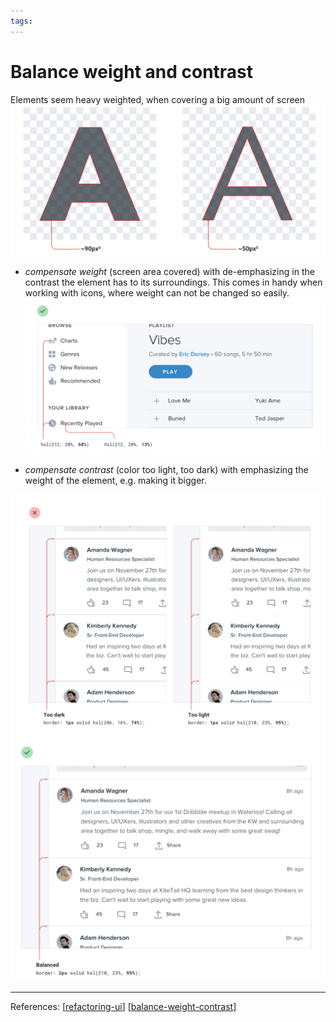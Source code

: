 ```yaml
--- 
tags:
---
```


# Balance weight and contrast

Elements seem heavy weighted, when covering a big amount of screen
![](../../attachments/2021-02-11-21-21-19.png)

- *compensate weight* (screen area covered) with de-emphasizing in the contrast the element has to its surroundings. This comes in handy when working with icons, where weight can not be changed so easily.
![](../../attachments/2021-02-11-21-22-58.png)

- *compensate contrast* (color too light, too dark) with emphasizing the weight of the element, e.g. making it bigger.

![](../../attachments/2021-02-11-21-25-00.png)
![](../../attachments/2021-02-11-21-25-13.png)

---
References:
[[refactoring-ui]]
[[balance-weight-contrast]]

[//begin]: # "Autogenerated link references for markdown compatibility"
[refactoring-ui]: refactoring-ui.md "Refactoring UI"
[balance-weight-contrast]: balance-weight-contrast.md "Balance weight and contrast"
[//end]: # "Autogenerated link references"